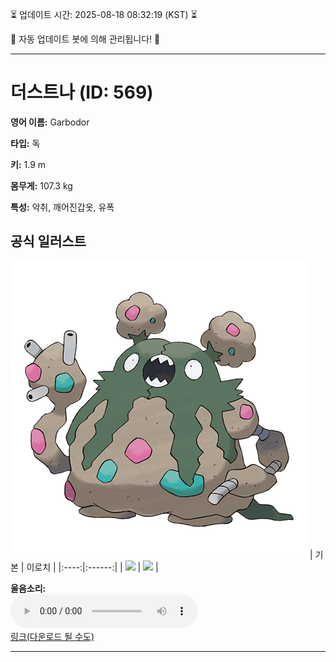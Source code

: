 
⏳ 업데이트 시간: 2025-08-18 08:32:19 (KST) ⏳

🤖 자동 업데이트 봇에 의해 관리됩니다! 🤖

---

# 더스트나 (ID: 569)
**영어 이름:** Garbodor

**타입:** 독

**키:** 1.9 m

**몸무게:** 107.3 kg

**특성:** 악취, 깨어진갑옷, 유폭

## 공식 일러스트
![](https://raw.githubusercontent.com/PokeAPI/sprites/master/sprites/pokemon/other/official-artwork/569.png)
| 기본 | 이로치 |
|:----:|:------:|
| <img src="http://play.pokemonshowdown.com/sprites/ani/garbodor.gif" width="200"> | <img src="http://play.pokemonshowdown.com/sprites/ani-shiny/garbodor.gif" width="200"> |

**울음소리:**<br><audio controls src="https://raw.githubusercontent.com/PokeAPI/cries/main/cries/pokemon/latest/569.ogg"></audio><br> [링크(다운로드 될 수도)](https://raw.githubusercontent.com/PokeAPI/cries/main/cries/pokemon/latest/569.ogg)


---

